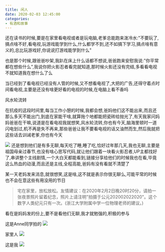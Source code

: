 ```yaml
---
title: 闲人
date: 2020-02-03 12:45:00
categories: 
- 有酒和故事
---
```

还在读书的时候,要是在家里看电视或者是玩电脑,老爹总能跑来泼冷水:"不要玩了,搞点啥不好,看电视,玩游戏能学到什么,什么都学不到,还不如搞下学习,搞点啥有意义的,总比玩游戏好,你说说打游戏能学到什么"

也是那个时候,跟爸爸吵架,我趴在床上什么话都不想说,爸爸跑来安慰我说:"你平常都在想些什么",我说你把火影忍者看完就知道,那时候火影还没有完结,多看看电视不就知道我在想什么了么

当已经到了看电视已经没有人管的时候,又不想看电视了,大把的广告,还得守着点时间看电视,主要是还没有啥更好看的电视的时候,在电脑上看不香吗

风水轮流转

在抗疫的这段时间里,每当工作小憩的时候,我都会想,爸妈他们这不能出来,而且还那么多天不能出门,到底在家能干啥,就算拖个地都能把瓷砖给抛光了,有天我家问妈妈爸爸在干嘛,说道是在看电视我就想笑,风水轮流转,你也有今天,脑海里顿时一道闪电划过,机不再是失不再来,那些爸爸让我不要看电视的话又油然而生,然后我就把这些话去训诫老爹,你也有今天

![](https://hexosrc.oss-cn-shenzhen.aliyuncs.com/blog/2020/02/photo_2020-02-03_23-03-26.jpg)
还是想到他们是有多无聊,每天吃了睡,睡了吃,恰好过年那几天,我也无聊,主要是祖国母亲过春节,也没有啥心思写代码,就让他们跟着一块看火影忍者,UP主都找好了,串讲整个主线剧情,一个大白天都能看到,链接分享给他们的时候我也在看,毕竟这么热血的动漫,而且还是主线,全程高能,爸妈有没有看就不清楚了

某一天老妈发来消息,就很想笑,这是啥,这不就是表示你很无聊么,可能平常的时候也不会在意这些有用没用的节日
> 宅在家里，放松放松。友情建议：在2020年2月2日晚20时20分，请拍一张夜景照片留着纪念，照片上请注明"拍摄于公元202002022020"。这个数字人类纪元只有一次。(浙江大学附属中学一位物理老师的建议。)

看在是妈妈发的份上,要不是看他们无聊,我才就勉强的,积极的参与

这是Anne同学拍的
![](https://hexosrc.oss-cn-shenzhen.aliyuncs.com/blog/2020/02/微信图片_20200203230508.jpg)

家里人
![](https://hexosrc.oss-cn-shenzhen.aliyuncs.com/blog/2020/02/微信图片_20200203231351.png)

这是我
![](https://cdn.jsdelivr.net/gh/YangAnLin/images/copy_20201213152921.jpeg)

